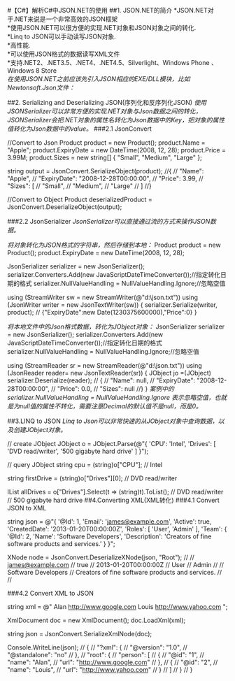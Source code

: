 #【C#】解析C#中JSON.NET的使用
##1. JSON.NET的简介
*JSON.NET对于.NET来说是一个非常高效的JSON框架<br>
*使用JSON.NET可以很方便的实现.NET对象和JSON对象之间的转化.<br/>
*Linq to JSON可以手动读写JSON对象.<br/>
*高性能.<br/>
*可以使用JSON格式的数据读写XML文件<br/>
*支持.NET2、.NET3.5、.NET4、.NET4.5、Silverlight、Windows Phone 、Windows 8 Store<br/>
_在使用JSON.NET之前应该先引入JSON相应的EXE/DLL模块，比如Newtonsoft.Json文件：_

##2. Serializing and Deserializing JSON(序列化和反序列化JSON)
_使用JSONSerializer可以非常方便的实现.NET对象与Json数据之间的转化，JSONSerializer会把.NET对象的属性名转化为Json数据中的Key，把对象的属性值转化为Json数据中的value。_
###2.1  JsonConvert

//Convert to Json 
Product product = new Product();
 product.Name = "Apple";
 product.ExpiryDate = new DateTime(2008, 12, 28);
 product.Price = 3.99M;
 product.Sizes = new string[] { "Small", "Medium", "Large" };
 
 string output = JsonConvert.SerializeObject(product);
//{
//  "Name": "Apple",
//  "ExpiryDate": "2008-12-28T00:00:00",
//  "Price": 3.99,
//  "Sizes": [
//    "Small",
//    "Medium",
//    "Large"
//  ]
//}

//Convert to Object
Product deserializedProduct = JsonConvert.DeserializeObject<Product>(output);

###2.2 JsonSerializer
_JsonSerializer可以直接通过流的方式来操作JSON数据。_

_将对象转化为JSON格式的字符串，然后存储到本地：_
Product product = new Product();
product.ExpiryDate = new DateTime(2008, 12, 28);

JsonSerializer serializer = new JsonSerializer();
serializer.Converters.Add(new JavaScriptDateTimeConverter());//指定转化日期的格式
serializer.NullValueHandling = NullValueHandling.Ignore;//忽略空值

using (StreamWriter sw = new StreamWriter(@"d:\json.txt"))
using (JsonWriter writer = new JsonTextWriter(sw))
{
   serializer.Serialize(writer, product);
    // {"ExpiryDate":new Date(1230375600000),"Price":0}
}

*将本地文件中的Json格式数据，转化为JObject对象：*
JsonSerializer serializer = new JsonSerializer();
serializer.Converters.Add(new JavaScriptDateTimeConverter());//指定转化日期的格式
serializer.NullValueHandling = NullValueHandling.Ignore;//忽略空值

using (StreamReader sr = new StreamReader(@"d:\json.txt"))
using (JsonReader reader= new JsonTextReader(sr))
{
    JObject jo =(JObject) serializer.Deserialize(reader);
//    {
//  "Name": null,
//  "ExpiryDate": "2008-12-28T00:00:00",
//  "Price": 0.0,
//  "Sizes": null
//}
}
_案例中的 serializer.NullValueHandling = NullValueHandling.Ignore 表示忽略空值，也就是为null值的属性不转化，需要注意Decimal的默认值不是null，而是0。_

##3.LINQ to JSON
_Linq to Json可以非常快速的从JObject对象中查询数据，以及创建JObject对象。_

// create JObject
JObject o = JObject.Parse(@"{
   'CPU': 'Intel',
   'Drives': [
     'DVD read/writer',
     '500 gigabyte hard drive'
   ]
 }");

 // query JObject
 string cpu = (string)o["CPU"];
// Intel

string firstDrive = (string)o["Drives"][0];
// DVD read/writer

IList<string> allDrives = o["Drives"].Select(t => (string)t).ToList();
// DVD read/writer
// 500 gigabyte hard drive
##4.Converting XML(XML转化)
###4.1 Convert JSON to XML

string json = @"{
   '@Id': 1,
   'Email': 'james@example.com',
  'Active': true,
   'CreatedDate': '2013-01-20T00:00:00Z',
  'Roles': [
     'User',
     'Admin'
  ],
  'Team': {
   '@Id': 2,
    'Name': 'Software Developers',
    'Description': 'Creators of fine software products and services.'
  }
}";

XNode node = JsonConvert.DeserializeXNode(json, "Root");
//<Root Id="1">
//  <Email>james@example.com</Email>
//  <Active>true</Active>
//  <CreatedDate>2013-01-20T00:00:00Z</CreatedDate>
//  <Roles>User</Roles>
//  <Roles>Admin</Roles>
//  <Team Id="2">
//    <Name>Software Developers</Name>
//    <Description>Creators of fine software products and services.</Description>
//  </Team>
//</Root>

###4.2 Convert XML to JSON

string xml = @"<?xml version='1.0' standalone='no'?>
 <root>
   <person id='1'>
   <name>Alan</name>
   <url>http://www.google.com</url>
   </person>
   <person id='2'>
   <name>Louis</name>
   <url>http://www.yahoo.com</url>
  </person>
</root>";

XmlDocument doc = new XmlDocument();
doc.LoadXml(xml);

string json = JsonConvert.SerializeXmlNode(doc);

Console.WriteLine(json);
// {
//   "?xml": {
//     "@version": "1.0",
//     "@standalone": "no"
//   },
//   "root": {
//     "person": [
//       {
//         "@id": "1",
//         "name": "Alan",
//         "url": "http://www.google.com"
//       },
//       {
//         "@id": "2",
//         "name": "Louis",
//         "url": "http://www.yahoo.com"
//       }
//     ]
//   }
// }